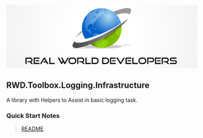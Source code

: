 [![Real World Developers Logo](../images/RWDevs-header.jpg)](http://www.realworlddevelopers.com)

## RWD.Toolbox.Logging.Infrastructure
A library with Helpers to Assist in basic logging task.


### Quick Start Notes
> [README](https://github.com/RealWorldDevelopers/RWD.Toolbox.Ui.Middleware) 
